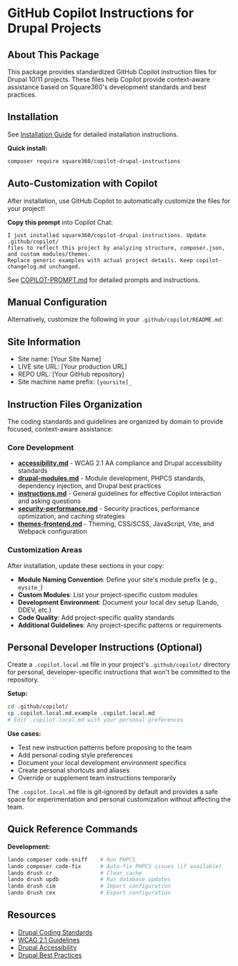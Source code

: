 # GitHub Copilot Instructions for Drupal Projects

## About This Package

This package provides standardized GitHub Copilot instruction files for Drupal 10/11 projects. These files help Copilot provide context-aware assistance based on Square360's development standards and best practices.

## Installation

See [Installation Guide](https://github.com/Square360/Copilot-Drupal-Instructions/blob/master/docs/INSTALL.md) for detailed installation instructions.

**Quick install:**
```bash
composer require square360/copilot-drupal-instructions
```

## Auto-Customization with Copilot

After installation, use GitHub Copilot to automatically customize the files for your project!

**Copy this prompt** into Copilot Chat:
```
I just installed square360/copilot-drupal-instructions. Update .github/copilot/
files to reflect this project by analyzing structure, composer.json, and custom modules/themes.
Replace generic examples with actual project details. Keep copilot-changelog.md unchanged.
```

See [COPILOT-PROMPT.md](https://github.com/Square360/Copilot-Drupal-Instructions/blob/master/COPILOT-PROMPT.md) for detailed prompts and instructions.

## Manual Configuration

Alternatively, customize the following in your `.github/copilot/README.md`:

## Site Information

- Site name: [Your Site Name]
- LIVE site URL: [Your production URL]
- REPO URL: [Your GitHub repository]
- Site machine name prefix: `[yoursite]_`

## Instruction Files Organization

The coding standards and guidelines are organized by domain to provide focused, context-aware assistance:

### Core Development
- **[accessibility.md](./accessibility.md)** - WCAG 2.1 AA compliance and Drupal accessibility standards
- **[drupal-modules.md](./drupal-modules.md)** - Module development, PHPCS standards, dependency injection, and Drupal best practices
- **[instructions.md](./instructions.md)** - General guidelines for effective Copilot interaction and asking questions
- **[security-performance.md](./security-performance.md)** - Security practices, performance optimization, and caching strategies
- **[themes-frontend.md](./themes-frontend.md)** - Theming, CSS/SCSS, JavaScript, Vite, and Webpack configuration

### Customization Areas

After installation, update these sections in your copy:

- **Module Naming Convention**: Define your site's module prefix (e.g., `mysite_`)
- **Custom Modules**: List your project-specific custom modules
- **Development Environment**: Document your local dev setup (Lando, DDEV, etc.)
- **Code Quality**: Add project-specific quality standards
- **Additional Guidelines**: Any project-specific patterns or requirements

## Personal Developer Instructions (Optional)

Create a `.copilot.local.md` file in your project's `.github/copilot/` directory for personal, developer-specific instructions that won't be committed to the repository.

**Setup:**
```bash
cd .github/copilot/
cp .copilot.local.md.example .copilot.local.md
# Edit .copilot.local.md with your personal preferences
```

**Use cases:**
- Test new instruction patterns before proposing to the team
- Add personal coding style preferences
- Document your local development environment specifics
- Create personal shortcuts and aliases
- Override or supplement team instructions temporarily

The `.copilot.local.md` file is git-ignored by default and provides a safe space for experimentation and personal customization without affecting the team.

## Quick Reference Commands

**Development:**
```bash
lando composer code-sniff    # Run PHPCS
lando composer code-fix      # Auto-fix PHPCS issues (if available)
lando drush cr               # Clear cache
lando drush updb             # Run database updates
lando drush cim              # Import configuration
lando drush cex              # Export configuration
```

## Resources

- [Drupal Coding Standards](https://www.drupal.org/docs/develop/standards)
- [WCAG 2.1 Guidelines](https://www.w3.org/WAI/WCAG21/quickref/)
- [Drupal Accessibility](https://www.drupal.org/about/features/accessibility)
- [Drupal Best Practices](https://www.drupal.org/docs/develop/coding-standards)